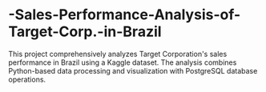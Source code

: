 # -Sales-Performance-Analysis-of-Target-Corp.-in-Brazil
This project comprehensively analyzes Target Corporation's sales performance in Brazil using a Kaggle dataset. The analysis combines Python-based data processing and visualization with PostgreSQL database operations.
